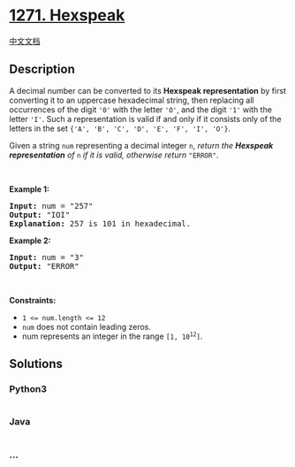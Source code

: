 # [1271. Hexspeak](https://leetcode.com/problems/hexspeak)

[中文文档](/solution/1200-1299/1271.Hexspeak/README.md)

## Description

<p>A decimal number can be converted to its <strong>Hexspeak representation</strong> by first converting it to an uppercase hexadecimal string, then replacing all occurrences of the digit <code>&#39;0&#39;</code> with the letter <code>&#39;O&#39;</code>, and the digit <code>&#39;1&#39;</code> with the letter <code>&#39;I&#39;</code>. Such a representation is valid if and only if it consists only of the letters in the set <code>{&#39;A&#39;, &#39;B&#39;, &#39;C&#39;, &#39;D&#39;, &#39;E&#39;, &#39;F&#39;, &#39;I&#39;, &#39;O&#39;}</code>.</p>

<p>Given a string <code>num</code> representing a decimal integer <code>n</code>, <em>return the <strong>Hexspeak representation</strong> of </em><code>n</code><em> if it is valid, otherwise return </em><code>&quot;ERROR&quot;</code>.</p>

<p>&nbsp;</p>
<p><strong>Example 1:</strong></p>

<pre>
<strong>Input:</strong> num = &quot;257&quot;
<strong>Output:</strong> &quot;IOI&quot;
<strong>Explanation:</strong> 257 is 101 in hexadecimal.
</pre>

<p><strong>Example 2:</strong></p>

<pre>
<strong>Input:</strong> num = &quot;3&quot;
<strong>Output:</strong> &quot;ERROR&quot;
</pre>

<p>&nbsp;</p>
<p><strong>Constraints:</strong></p>

<ul>
	<li><code>1 &lt;= num.length &lt;= 12</code></li>
	<li><code>num</code> does not contain leading zeros.</li>
	<li>num represents an integer in the range <code>[1, 10<sup>12</sup>]</code>.</li>
</ul>

## Solutions

<!-- tabs:start -->

### **Python3**

```python

```

### **Java**

```java

```

### **...**

```

```

<!-- tabs:end -->
